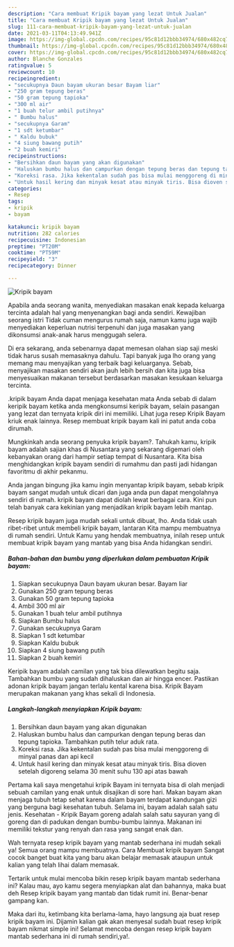 ```yaml
---
description: "Cara membuat Kripik bayam yang lezat Untuk Jualan"
title: "Cara membuat Kripik bayam yang lezat Untuk Jualan"
slug: 111-cara-membuat-kripik-bayam-yang-lezat-untuk-jualan
date: 2021-03-11T04:13:49.941Z
image: https://img-global.cpcdn.com/recipes/95c81d12bbb34974/680x482cq70/kripik-bayam-foto-resep-utama.jpg
thumbnail: https://img-global.cpcdn.com/recipes/95c81d12bbb34974/680x482cq70/kripik-bayam-foto-resep-utama.jpg
cover: https://img-global.cpcdn.com/recipes/95c81d12bbb34974/680x482cq70/kripik-bayam-foto-resep-utama.jpg
author: Blanche Gonzales
ratingvalue: 5
reviewcount: 10
recipeingredient:
- "secukupnya Daun bayam ukuran besar Bayam liar"
- "250 gram tepung beras"
- "50 gram tepung tapioka"
- "300 ml air"
- "1 buah telur ambil putihnya"
- " Bumbu halus"
- "secukupnya Garam"
- "1 sdt ketumbar"
- " Kaldu bubuk"
- "4 siung bawang putih"
- "2 buah kemiri"
recipeinstructions:
- "Bersihkan daun bayam yang akan digunakan"
- "Haluskan bumbu halus dan campurkan dengan tepung beras dan tepung tapioka. Tambahkan putih telur aduk rata."
- "Koreksi rasa. Jika kekentalan sudah pas bisa mulai menggoreng di minyal panas dan api kecil"
- "Untuk hasil kering dan minyak kesat atau minyak tiris. Bisa dioven setelah digoreng selama 30 menit suhu 130 api atas bawah"
categories:
- Resep
tags:
- kripik
- bayam

katakunci: kripik bayam 
nutrition: 282 calories
recipecuisine: Indonesian
preptime: "PT20M"
cooktime: "PT59M"
recipeyield: "3"
recipecategory: Dinner

---
```



![Kripik bayam](https://img-global.cpcdn.com/recipes/95c81d12bbb34974/680x482cq70/kripik-bayam-foto-resep-utama.jpg)

Apabila anda seorang wanita, menyediakan masakan enak kepada keluarga tercinta adalah hal yang menyenangkan bagi anda sendiri. Kewajiban seorang istri Tidak cuman mengurus rumah saja, namun kamu juga wajib menyediakan keperluan nutrisi terpenuhi dan juga masakan yang dikonsumsi anak-anak harus menggugah selera.

Di era  sekarang, anda sebenarnya dapat memesan olahan siap saji meski tidak harus susah memasaknya dahulu. Tapi banyak juga lho orang yang memang mau menyajikan yang terbaik bagi keluarganya. Sebab, menyajikan masakan sendiri akan jauh lebih bersih dan kita juga bisa menyesuaikan makanan tersebut berdasarkan masakan kesukaan keluarga tercinta. 

.kripik bayam Anda dapat menjaga kesehatan mata Anda sebab di dalam keripik bayam ketika anda mengkonsumsi keripik bayam, selain pasangan yang lezat dan ternyata kripik diri ini memiliki. Lihat juga resep Kripik Bayam kriuk enak lainnya. Resep membuat kripik bayam kali ini patut anda coba dirumah.

Mungkinkah anda seorang penyuka kripik bayam?. Tahukah kamu, kripik bayam adalah sajian khas di Nusantara yang sekarang digemari oleh kebanyakan orang dari hampir setiap tempat di Nusantara. Kita bisa menghidangkan kripik bayam sendiri di rumahmu dan pasti jadi hidangan favoritmu di akhir pekanmu.

Anda jangan bingung jika kamu ingin menyantap kripik bayam, sebab kripik bayam sangat mudah untuk dicari dan juga anda pun dapat mengolahnya sendiri di rumah. kripik bayam dapat diolah lewat berbagai cara. Kini pun telah banyak cara kekinian yang menjadikan kripik bayam lebih mantap.

Resep kripik bayam juga mudah sekali untuk dibuat, lho. Anda tidak usah ribet-ribet untuk membeli kripik bayam, lantaran Kita mampu membuatnya di rumah sendiri. Untuk Kamu yang hendak membuatnya, inilah resep untuk membuat kripik bayam yang mantab yang bisa Anda hidangkan sendiri.

<!--inarticleads1-->

##### Bahan-bahan dan bumbu yang diperlukan dalam pembuatan Kripik bayam:

1. Siapkan secukupnya Daun bayam ukuran besar. Bayam liar
1. Gunakan 250 gram tepung beras
1. Gunakan 50 gram tepung tapioka
1. Ambil 300 ml air
1. Gunakan 1 buah telur ambil putihnya
1. Siapkan  Bumbu halus
1. Gunakan secukupnya Garam
1. Siapkan 1 sdt ketumbar
1. Siapkan  Kaldu bubuk
1. Siapkan 4 siung bawang putih
1. Siapkan 2 buah kemiri


Keripik bayam adalah camilan yang tak bisa dilewatkan begitu saja. Tambahkan bumbu yang sudah dihaluskan dan air hingga encer. Pastikan adonan kripik bayam jangan terlalu kental karena bisa. Kripik Bayam merupakan makanan yang khas sekali di Indonesia. 

<!--inarticleads2-->

##### Langkah-langkah menyiapkan Kripik bayam:

1. Bersihkan daun bayam yang akan digunakan
1. Haluskan bumbu halus dan campurkan dengan tepung beras dan tepung tapioka. Tambahkan putih telur aduk rata.
1. Koreksi rasa. Jika kekentalan sudah pas bisa mulai menggoreng di minyal panas dan api kecil
1. Untuk hasil kering dan minyak kesat atau minyak tiris. Bisa dioven setelah digoreng selama 30 menit suhu 130 api atas bawah


Pertama kali saya mengetahui kripik Bayam ini ternyata bisa di olah menjadi sebuah camilan yang enak untuk disajikan di sore hari. Makan bayam akan menjaga tubuh tetap sehat karena dalam bayam terdapat kandungan gizi yang berguna bagi kesehatan tubuh. Selama ini, bayam adalah salah satu jenis. Kesehatan - Kripik Bayam goreng adalah salah satu sayuran yang di goreng dan di padukan dengan bumbu-bumbu lainnya. Makanan ini memiliki tekstur yang renyah dan rasa yang sangat enak dan. 

Wah ternyata resep kripik bayam yang mantab sederhana ini mudah sekali ya! Semua orang mampu membuatnya. Cara Membuat kripik bayam Sangat cocok banget buat kita yang baru akan belajar memasak ataupun untuk kalian yang telah lihai dalam memasak.

Tertarik untuk mulai mencoba bikin resep kripik bayam mantab sederhana ini? Kalau mau, ayo kamu segera menyiapkan alat dan bahannya, maka buat deh Resep kripik bayam yang mantab dan tidak rumit ini. Benar-benar gampang kan. 

Maka dari itu, ketimbang kita berlama-lama, hayo langsung aja buat resep kripik bayam ini. Dijamin kalian gak akan menyesal sudah buat resep kripik bayam nikmat simple ini! Selamat mencoba dengan resep kripik bayam mantab sederhana ini di rumah sendiri,ya!.

